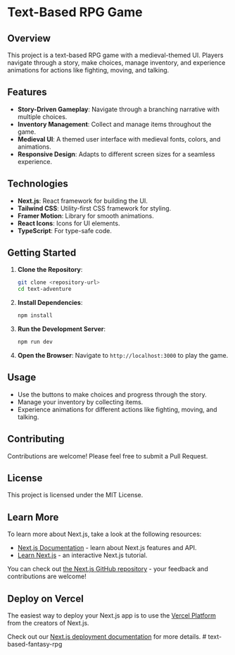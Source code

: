 # Text-Based RPG Game

## Overview

This project is a text-based RPG game with a medieval-themed UI. Players navigate through a story, make choices, manage inventory, and experience animations for actions like fighting, moving, and talking.

## Features

- **Story-Driven Gameplay**: Navigate through a branching narrative with multiple choices.
- **Inventory Management**: Collect and manage items throughout the game.
- **Medieval UI**: A themed user interface with medieval fonts, colors, and animations.
- **Responsive Design**: Adapts to different screen sizes for a seamless experience.

## Technologies

- **Next.js**: React framework for building the UI.
- **Tailwind CSS**: Utility-first CSS framework for styling.
- **Framer Motion**: Library for smooth animations.
- **React Icons**: Icons for UI elements.
- **TypeScript**: For type-safe code.

## Getting Started

1. **Clone the Repository**:

   ```bash
   git clone <repository-url>
   cd text-adventure
   ```

2. **Install Dependencies**:

   ```bash
   npm install
   ```

3. **Run the Development Server**:

   ```bash
   npm run dev
   ```

4. **Open the Browser**:
   Navigate to `http://localhost:3000` to play the game.

## Usage

- Use the buttons to make choices and progress through the story.
- Manage your inventory by collecting items.
- Experience animations for different actions like fighting, moving, and talking.

## Contributing

Contributions are welcome! Please feel free to submit a Pull Request.

## License

This project is licensed under the MIT License.

## Learn More

To learn more about Next.js, take a look at the following resources:

- [Next.js Documentation](https://nextjs.org/docs) - learn about Next.js features and API.
- [Learn Next.js](https://nextjs.org/learn) - an interactive Next.js tutorial.

You can check out [the Next.js GitHub repository](https://github.com/vercel/next.js) - your feedback and contributions are welcome!

## Deploy on Vercel

The easiest way to deploy your Next.js app is to use the [Vercel Platform](https://vercel.com/new?utm_medium=default-template&filter=next.js&utm_source=create-next-app&utm_campaign=create-next-app-readme) from the creators of Next.js.

Check out our [Next.js deployment documentation](https://nextjs.org/docs/app/building-your-application/deploying) for more details.
#   t e x t - b a s e d - f a n t a s y - r p g 
 
 
